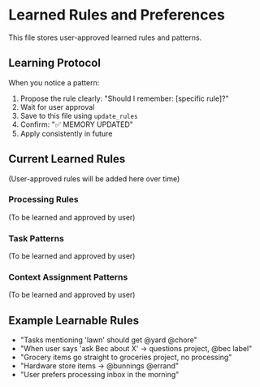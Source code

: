 # Learned Rules and Preferences

This file stores user-approved learned rules and patterns.

## Learning Protocol

When you notice a pattern:
1. Propose the rule clearly: "Should I remember: [specific rule]?"
2. Wait for user approval
3. Save to this file using `update_rules`
4. Confirm: "✅ MEMORY UPDATED"
5. Apply consistently in future

## Current Learned Rules

(User-approved rules will be added here over time)

### Processing Rules

(To be learned and approved by user)

### Task Patterns

(To be learned and approved by user)

### Context Assignment Patterns

(To be learned and approved by user)

## Example Learnable Rules

- "Tasks mentioning 'lawn' should get @yard @chore"
- "When user says 'ask Bec about X' → questions project, @bec label"
- "Grocery items go straight to groceries project, no processing"
- "Hardware store items → @bunnings @errand"
- "User prefers processing inbox in the morning"
